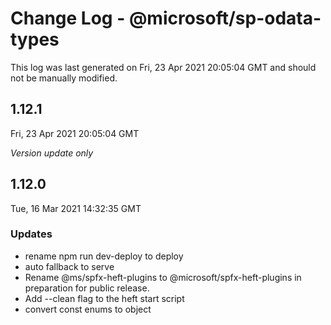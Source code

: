 # Change Log - @microsoft/sp-odata-types

This log was last generated on Fri, 23 Apr 2021 20:05:04 GMT and should not be manually modified.

## 1.12.1
Fri, 23 Apr 2021 20:05:04 GMT

_Version update only_

## 1.12.0
Tue, 16 Mar 2021 14:32:35 GMT

### Updates

- rename npm run dev-deploy to deploy
- auto fallback to serve
- Rename @ms/spfx-heft-plugins to @microsoft/spfx-heft-plugins in preparation for public release.
- Add --clean flag to the heft start script
- convert const enums to object

